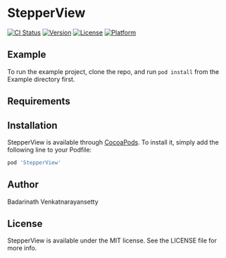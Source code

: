 # StepperView

[![CI Status](https://img.shields.io/travis/badrinathvm/StepperView.svg?style=flat)](https://travis-ci.org/badrinathvm/StepperView)
[![Version](https://img.shields.io/cocoapods/v/StepperView.svg?style=flat)](https://cocoapods.org/pods/StepperView)
[![License](https://img.shields.io/cocoapods/l/StepperView.svg?style=flat)](https://cocoapods.org/pods/StepperView)
[![Platform](https://img.shields.io/cocoapods/p/StepperView.svg?style=flat)](https://cocoapods.org/pods/StepperView)

## Example

To run the example project, clone the repo, and run `pod install` from the Example directory first.

## Requirements

## Installation

StepperView is available through [CocoaPods](https://cocoapods.org). To install
it, simply add the following line to your Podfile:

```ruby
pod 'StepperView'
```

## Author

Badarinath Venkatnarayansetty

## License

StepperView is available under the MIT license. See the LICENSE file for more info.

